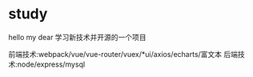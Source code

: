 # study
hello my dear
学习新技术并开源的一个项目

前端技术:webpack/vue/vue-router/vuex/*ui/axios/echarts/富文本
后端技术:node/express/mysql
